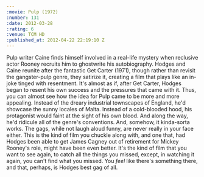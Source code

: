```yaml
--- 
:movie: Pulp (1972)
:number: 131
:date: 2012-03-28
:rating: 6
:venue: TCM HD
:published_at: 2012-04-22 22:19:10 Z
---
```

Pulp writer Caine finds himself involved in a real-life mystery when reclusive actor Rooney recruits him to ghostwrite his autobiography. Hodges and Caine reunite after the fantastic Get Carter (1971), though rather than revisit the gangster-pulp genre, they satirize it, creating a film that plays like an in-joke tinged with resentment. It's almost as if, after Get Carter, Hodges began to resent his own success and the pressures that came with it. Thus, you can almost see how the idea for Pulp came to be more and more appealing. Instead of the dreary industrial townscapes of England, he'd showcase the sunny locales of Malta. Instead of a cold-blooded hood, his protagonist would faint at the sight of his own blood. And along the way, he'd ridicule all of the genre's conventions. And, somehow, it kinda-sorta works. The gags, while not laugh aloud funny, are never really in your face either. This is the kind of film you chuckle along with, and one that, had Hodges been able to get James Cagney out of retirement for Mickey Rooney's role, might have been even better. It's the kind of film that you want to see again, to catch all the things you missed, except, in watching it again, you can't find what you missed. You _feel_ like there's something there, and that, perhaps, is Hodges best gag of all.
